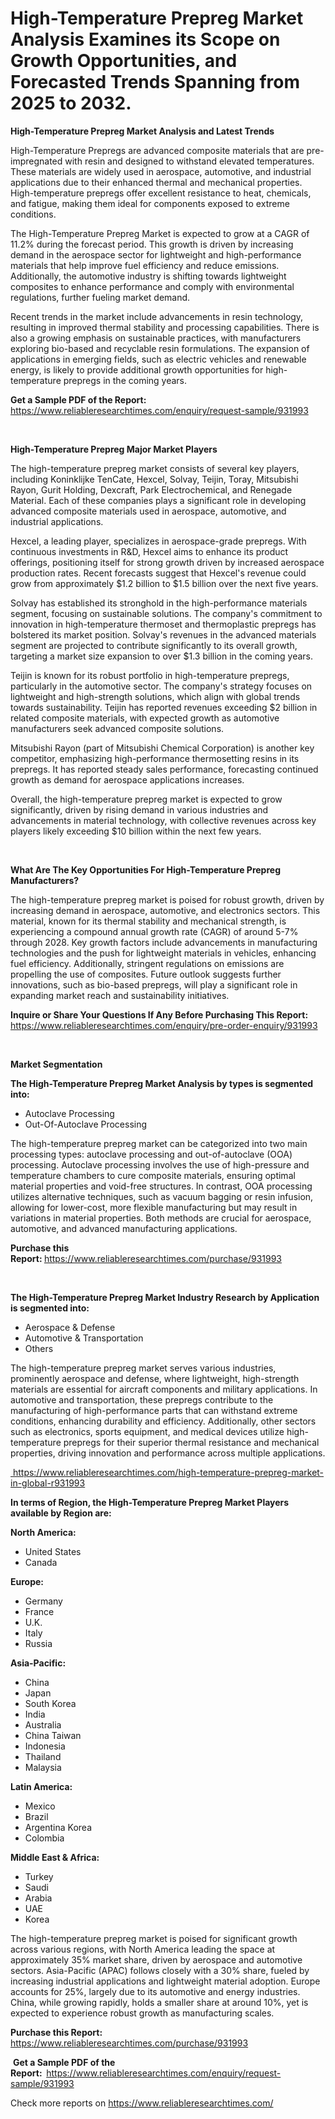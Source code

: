 <p><h1>High-Temperature Prepreg Market Analysis Examines its Scope on Growth Opportunities, and Forecasted Trends Spanning from 2025 to 2032.</h1></p><p><strong>High-Temperature Prepreg Market Analysis and Latest Trends</strong></p>
<p><p>High-Temperature Prepregs are advanced composite materials that are pre-impregnated with resin and designed to withstand elevated temperatures. These materials are widely used in aerospace, automotive, and industrial applications due to their enhanced thermal and mechanical properties. High-temperature prepregs offer excellent resistance to heat, chemicals, and fatigue, making them ideal for components exposed to extreme conditions.</p><p>The High-Temperature Prepreg Market is expected to grow at a CAGR of 11.2% during the forecast period. This growth is driven by increasing demand in the aerospace sector for lightweight and high-performance materials that help improve fuel efficiency and reduce emissions. Additionally, the automotive industry is shifting towards lightweight composites to enhance performance and comply with environmental regulations, further fueling market demand.</p><p>Recent trends in the market include advancements in resin technology, resulting in improved thermal stability and processing capabilities. There is also a growing emphasis on sustainable practices, with manufacturers exploring bio-based and recyclable resin formulations. The expansion of applications in emerging fields, such as electric vehicles and renewable energy, is likely to provide additional growth opportunities for high-temperature prepregs in the coming years.</p></p>
<p><strong>Get a Sample PDF of the Report:&nbsp;</strong> <a href="https://www.reliableresearchtimes.com/enquiry/request-sample/931993?utm_campaign=3584&utm_medium=2&utm_source=Github&utm_content=ia&utm_term=21032025&utm_id=high-temperature-prepreg">https://www.reliableresearchtimes.com/enquiry/request-sample/931993</a></p>
<p>&nbsp;</p>
<p><strong>High-Temperature Prepreg Major Market Players</strong></p>
<p><p>The high-temperature prepreg market consists of several key players, including Koninklijke TenCate, Hexcel, Solvay, Teijin, Toray, Mitsubishi Rayon, Gurit Holding, Dexcraft, Park Electrochemical, and Renegade Material. Each of these companies plays a significant role in developing advanced composite materials used in aerospace, automotive, and industrial applications.</p><p>Hexcel, a leading player, specializes in aerospace-grade prepregs. With continuous investments in R&D, Hexcel aims to enhance its product offerings, positioning itself for strong growth driven by increased aerospace production rates. Recent forecasts suggest that Hexcel's revenue could grow from approximately $1.2 billion to $1.5 billion over the next five years.</p><p>Solvay has established its stronghold in the high-performance materials segment, focusing on sustainable solutions. The company's commitment to innovation in high-temperature thermoset and thermoplastic prepregs has bolstered its market position. Solvay's revenues in the advanced materials segment are projected to contribute significantly to its overall growth, targeting a market size expansion to over $1.3 billion in the coming years.</p><p>Teijin is known for its robust portfolio in high-temperature prepregs, particularly in the automotive sector. The company's strategy focuses on lightweight and high-strength solutions, which align with global trends towards sustainability. Teijin has reported revenues exceeding $2 billion in related composite materials, with expected growth as automotive manufacturers seek advanced composite solutions.</p><p>Mitsubishi Rayon (part of Mitsubishi Chemical Corporation) is another key competitor, emphasizing high-performance thermosetting resins in its prepregs. It has reported steady sales performance, forecasting continued growth as demand for aerospace applications increases.</p><p>Overall, the high-temperature prepreg market is expected to grow significantly, driven by rising demand in various industries and advancements in material technology, with collective revenues across key players likely exceeding $10 billion within the next few years.</p></p>
<p>&nbsp;</p>
<p><strong>What Are The Key Opportunities For High-Temperature Prepreg Manufacturers?</strong></p>
<p><p>The high-temperature prepreg market is poised for robust growth, driven by increasing demand in aerospace, automotive, and electronics sectors. This material, known for its thermal stability and mechanical strength, is experiencing a compound annual growth rate (CAGR) of around 5-7% through 2028. Key growth factors include advancements in manufacturing technologies and the push for lightweight materials in vehicles, enhancing fuel efficiency. Additionally, stringent regulations on emissions are propelling the use of composites. Future outlook suggests further innovations, such as bio-based prepregs, will play a significant role in expanding market reach and sustainability initiatives.</p></p>
<p><strong>Inquire or Share Your Questions If Any Before Purchasing This Report:</strong> <a href="https://www.reliableresearchtimes.com/enquiry/pre-order-enquiry/931993?utm_campaign=3584&utm_medium=2&utm_source=Github&utm_content=ia&utm_term=21032025&utm_id=high-temperature-prepreg">https://www.reliableresearchtimes.com/enquiry/pre-order-enquiry/931993</a></p>
<p>&nbsp;</p>
<p><strong>Market Segmentation</strong></p>
<p><strong>The High-Temperature Prepreg Market Analysis by types is segmented into:</strong></p>
<p><ul><li>Autoclave Processing</li><li>Out-Of-Autoclave Processing</li></ul></p>
<p><p>The high-temperature prepreg market can be categorized into two main processing types: autoclave processing and out-of-autoclave (OOA) processing. Autoclave processing involves the use of high-pressure and temperature chambers to cure composite materials, ensuring optimal material properties and void-free structures. In contrast, OOA processing utilizes alternative techniques, such as vacuum bagging or resin infusion, allowing for lower-cost, more flexible manufacturing but may result in variations in material properties. Both methods are crucial for aerospace, automotive, and advanced manufacturing applications.</p></p>
<p><strong>Purchase this Report:&nbsp;</strong><a href="https://www.reliableresearchtimes.com/purchase/931993?utm_campaign=3584&utm_medium=2&utm_source=Github&utm_content=ia&utm_term=21032025&utm_id=high-temperature-prepreg">https://www.reliableresearchtimes.com/purchase/931993</a></p>
<p>&nbsp;</p>
<p><strong>The High-Temperature Prepreg Market Industry Research by Application is segmented into:</strong></p>
<p><ul><li>Aerospace & Defense</li><li>Automotive & Transportation</li><li>Others</li></ul></p>
<p><p>The high-temperature prepreg market serves various industries, prominently aerospace and defense, where lightweight, high-strength materials are essential for aircraft components and military applications. In automotive and transportation, these prepregs contribute to the manufacturing of high-performance parts that can withstand extreme conditions, enhancing durability and efficiency. Additionally, other sectors such as electronics, sports equipment, and medical devices utilize high-temperature prepregs for their superior thermal resistance and mechanical properties, driving innovation and performance across multiple applications.</p></p>
<p><a href="https://www.reliableresearchtimes.com/high-temperature-prepreg-market-in-global-r931993?utm_campaign=3584&utm_medium=2&utm_source=Github&utm_content=ia&utm_term=21032025&utm_id=high-temperature-prepreg">&nbsp;https://www.reliableresearchtimes.com/high-temperature-prepreg-market-in-global-r931993</a></p>
<p><strong>In terms of Region, the High-Temperature Prepreg Market Players available by Region are:</strong></p>
<p>
    <p> <strong> North America: </strong>
        <ul>
            <li>United States</li>
            <li>Canada</li>
        </ul>
        </p> 
    <p> <strong> Europe: </strong>
        <ul>
            <li>Germany</li>
            <li>France</li>
            <li>U.K.</li>
            <li>Italy</li>
            <li>Russia</li>
        </ul>
        </p> 
    <p> <strong> Asia-Pacific: </strong>
        <ul>
            <li>China</li>
            <li>Japan</li>
            <li>South Korea</li>
            <li>India</li>
            <li>Australia</li>
            <li>China Taiwan</li>
            <li>Indonesia</li>
            <li>Thailand</li>
            <li>Malaysia</li>
        </ul>
        </p> 
    <p> <strong> Latin America: </strong>
        <ul>
            <li>Mexico</li>
            <li>Brazil</li>
            <li>Argentina Korea</li>
            <li>Colombia</li>
        </ul>
        </p> 
    <p> <strong> Middle East & Africa: </strong>
        <ul>
            <li>Turkey</li>
            <li>Saudi</li>
            <li>Arabia</li>
            <li>UAE</li>
            <li>Korea</li>
        </ul>
    </p>
    </p>
<p><p>The high-temperature prepreg market is poised for significant growth across various regions, with North America leading the space at approximately 35% market share, driven by aerospace and automotive sectors. Asia-Pacific (APAC) follows closely with a 30% share, fueled by increasing industrial applications and lightweight material adoption. Europe accounts for 25%, largely due to its automotive and energy industries. China, while growing rapidly, holds a smaller share at around 10%, yet is expected to experience robust growth as manufacturing scales.</p></p>
<p><strong>Purchase this Report: </strong><a href="https://www.reliableresearchtimes.com/purchase/931993?utm_campaign=3584&utm_medium=2&utm_source=Github&utm_content=ia&utm_term=21032025&utm_id=high-temperature-prepreg">https://www.reliableresearchtimes.com/purchase/931993</a></p>
<p>&nbsp;<strong>Get a Sample PDF of the Report:&nbsp;&nbsp;</strong><a href="https://www.reliableresearchtimes.com/enquiry/request-sample/931993?utm_campaign=3584&utm_medium=2&utm_source=Github&utm_content=ia&utm_term=21032025&utm_id=high-temperature-prepreg">https://www.reliableresearchtimes.com/enquiry/request-sample/931993</a></p>
<p><strong></strong></p>
<p>Check more reports on <a href="https://www.reliableresearchtimes.com/?utm_campaign=3584&utm_medium=2&utm_source=Github&utm_content=ia&utm_term=21032025&utm_id=high-temperature-prepreg">https://www.reliableresearchtimes.com/</a></p>